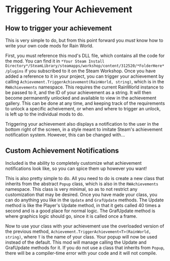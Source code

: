 # Triggering Your Achievement

## How to trigger your achievement

This is very simple to do, but from this point forward you *must* know how to write your own code mods for Rain World.

First, you must reference this mod's DLL file, which contains all the code for the mod. You can find it in `*Your Steam Install Directory*/SteamLibrary/steamapps/workshop/content/312520/*FolderHere*/plugins` if you subscribed to it on the Steam Workshop. Once you have added a reference to it in your project, you can trigger your achievement by calling `Achievement.TriggerAchievement(RainWorld, string)`, which is in the `RWAchievements` namespace. This requires the current RainWorld instance to be passed to it, and the ID of your achievement as a string. It will then become permanently unlocked and available to view in the achievement gallery. This can be done at any time, and keeping track of the requirements to unlock a specific acheivement, or when and where to trigger an unlock, is left up to the individual mods to do.

Triggering your achievement also displays a notification to the user in the bottom right of the screen, in a style meant to imitate Steam's achievement notification system. However, this can be changed with...

## Custom Achievement Notifications

Included is the ability to completely customize what achievement notifications look like, so you can spice them up however you want!

This is also pretty simple to do. All you need to do is create a new class that inherits from the abstract `Popup` class, which is also in the `RWAchievements` namespace. This class is very minimal, so as to not restrict any customization that may be desired. Once you have made your class, you can do anything you like in the `Update` and `GrafUpdate` methods. The Update method is like the Player's Update method, in that it gets called 40 times a second and is a good place for normal logic. The GrafUpdate method is where graphics logic should go, since it is called once a frame.

Now to use your class with your achievement use the overloaded version of the previous method, `Achievement.TriggerAchievement<T>(RainWorld, string)`, where `T` is the name of your class. Your popup will now be used instead of the default. This mod will manage calling the Update and GrafUpdate methods for it. If you do not use a class that inherits from `Popup`, there will be a compiler-time error with your code and it will not compile.
